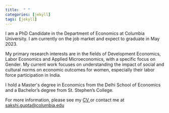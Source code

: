 ```yaml
---
title:  " "
categories: [jekyll]
tags: [jekyll]
---
```

I am a PhD Candidate in the Department of Economics at Columbia University. I am currently on the job market and expect to graduate in May 2023. 

My primary research interests are in the fields of Development Economics, Labor Economics and Applied Microeconomics, with a specific focus on Gender. My current work focuses on understanding the impact of social and cultural norms on economic outcomes for women, especially their labor force participation in India.

I hold a Master's degree in Economics from the Delhi School of Economics and a Bachelor’s degree from St. Stephen’s College.  

For more information, please see my <a href="https://gupta-sakshi.github.io/files/Sakshi_Gupta_CV.pdf" target="_blank">CV </a> or contact me at <a href="mailto:sakshi.gupta@columbia.edu">sakshi.gupta@columbia.edu</a>
